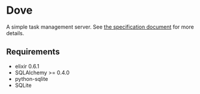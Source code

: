Dove
====

A simple task management server. See [the specification document](master/SPECIFICATION.md) for more details.

Requirements
------------

  - elixir 0.6.1
  - SQLAlchemy &gt;= 0.4.0
  - python-sqlite
  - SQLite
